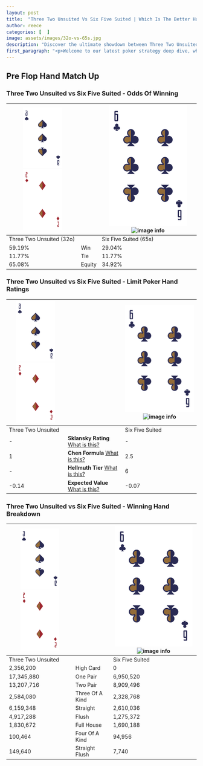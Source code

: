 ```yaml
---
layout: post
title:  "Three Two Unsuited Vs Six Five Suited | Which Is The Better Hand In Poker? A Complete Guide"
author: reece
categories: [  ]
image: assets/images/32o-vs-65s.jpg
description: "Discover the ultimate showdown between Three Two Unsuited and Six Five Suited in poker! Uncover the odds, strategies, and scenarios where one hand triumphs over the other. Get ready to up your poker game with this thrilling analysis."
first_paragraph: "<p>Welcome to our latest poker strategy deep dive, where we're pitting two distinct hands against each other in a high-stakes showdown: Three Two Unsuited vs Six Five Suited.</p><p>In the dynamic world of poker, every decision counts, and knowing which hand holds the upper hand is key to your success at the table.</p><p>In this article, we'll dissect these two hands, explore the scenarios where one dominates the other, and equip you with the knowledge to make strategic choices that can tip the odds in your favor.</p><p>Get ready to unravel the intriguing dynamics of these poker hands and elevate your game to new heights.</p>"
---
```




[comment]: # (sp0)

## Pre Flop Hand Match Up

<div class="table hand-ratings" markdown="1"> 



### Three Two Unsuited vs Six Five Suited - Odds Of Winning


    
| ![image info](assets/images/hand1/3.png) ![image info](assets/images/hand1/2o.png) |  | ![image info](assets/images/hand2/6.png) ![image info](assets/images/hand2/5s.png) |
| -------- | -------- | -------- |
| Three Two Unsuited (32o) |  | Six Five Suited (65s) |
| 59.19% | Win | 29.04% |
| 11.77% | Tie | 11.77% |
| 65.08% | Equity | 34.92% |




[comment]: # (sp1)



### Three Two Unsuited vs Six Five Suited - Limit Poker Hand Ratings


    
| ![image info](assets/images/hand1/3.png) ![image info](assets/images/hand1/2o.png) |  | ![image info](assets/images/hand2/6.png) ![image info](assets/images/hand2/5s.png) |
| -------- | -------- | -------- |
| Three Two Unsuited |  | Six Five Suited |
| - | **Sklansky Rating** [What is this?](/sklansky-rating-explained) | - |
| 1 | **Chen Formula** [What is this?](/chen-formula-explained) | 2.5 |
| - | **Hellmuth Tier** [What is this?](/Hellmuth-tier-explained) | 6 |
| -0.14 | **Expected Value** [What is this?](/expected-value-explained) | -0.07 |




[comment]: # (sp2)



### Three Two Unsuited vs Six Five Suited - Winning Hand Breakdown


    
| ![image info](assets/images/hand1/3.png) ![image info](assets/images/hand1/2o.png) |  | ![image info](assets/images/hand2/6.png) ![image info](assets/images/hand2/5s.png) |
| -------- | -------- | -------- |
| Three Two Unsuited |  | Six Five Suited |
| 2,356,200 | High Card | 0 |
| 17,345,880 | One Pair | 6,950,520 |
| 13,207,716 | Two Pair | 8,909,496 |
| 2,584,080 | Three Of A Kind | 2,328,768 |
| 6,159,348 | Straight | 2,610,036 |
| 4,917,288 | Flush | 1,275,372 |
| 1,830,672 | Full House | 1,690,188 |
| 100,464 | Four Of A Kind | 94,956 |
| 149,640 | Straight Flush | 7,740 |




[comment]: # (sp3)



</div>

[comment]: # (sp4)



[comment]: # (sp5)

